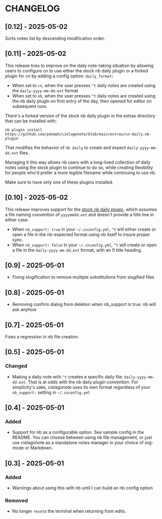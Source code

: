 # CHANGELOG
## [0.12] - 2025-05-02

Sorts notes list by descending modification order. 

## [0.11] - 2025-05-02

This release tries to improve on the daily note-taking situation by allowing users to configure cn to use either the stock nb daily plugin or a forked plugin for cn by adding a config option: `daily_format:`

- When set to `cn`, when the user presses `^t` daily notes are created using the `daily-yyyy-mm-dd.ext` format 
- When set to `nb`, when the user presses `^t` daily notes are created using the nb daily plugin on first entry of the day, then opened for editor on subsequent runs.

There's a forked version of the stock nb daily plugin in the extras directory that can be installed with:

`nb plugin install https://github.com/pdxmph/cielagonote/blob/main/extras/cn-daily.nb-plugin`

That modifies the behavior of `nb daily` to create and expect `daily-yyyy-mm-dd.ext` files.

Managing it this way allows nb users with a long-lived collection of daily notes using the stock plugin to continue to do so, while creating flexibility for people who'd prefer a more legible filename while continuing to use nb. 

Make sure to have only one of these plugins installed.


## [0.10] - 2025-05-02

This release improves support for the [stock nb daily plugin][daily], which assumes a file naming convention of `yyyymmdd.ext` and doesn't provide a title line in either case. 

- When `nb_support: true` in your `~/.cnconfig.yml`, `^t` will either create or open a file in the nb-expected format using nb itself to insure proper sync.
- When `nb_support: false` in your `~/.cnconfig.yml`, `^t` will create or open a file in the `daily-yyyy-mm-dd.ext` format, with an l1 title heading. 


## [0.9] - 2025-05-01
- Fixing slugification to remove multiple substitutions from slugified files


## [0.8] - 2025-05-01
- Removing confirm dialog from deletion when nb_support is true: nb will ask anyhow

## [0.7] - 2025-05-01

Fixes a regression in nb file creation. 

## [0.5] - 2025-05-01

### Changed
- Making a daily note with `^t` creates a specific daily file: `daily-yyyy-mm-dd.ext`. That is at odds with the nb daily plugin convention. For simplicity's sake, cielagonote uses its own format regardless of your `nb_support:` setting in `~/.cnconfig.yml`

## [0.4] - 2025-05-01

### Added
- Support for nb as a configurable option. See sample config in the README. You can choose between using nb file management, or just use cielagonote as a standalone notes manager in your choice of org-mode or Markdown. 

## [0.3] - 2025-05-01

### Added
- Warnings about using this with nb until I can build an nb config option

### Removed
- No longer `reset`s the terminal when returning from edits. 


[daily]: https://github.com/xwmx/nb/blob/master/plugins/daily.nb-plugin
